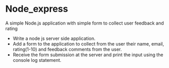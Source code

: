# Node_express
A simple Node.js application with simple form to collect user feedback and rating
- Write a node js server side application.
- Add a form to the application to collect from the user their name, email, rating(1-10) and feedback comments from the user.
- Receive the form submission at the server and print the input using the console log statement.
